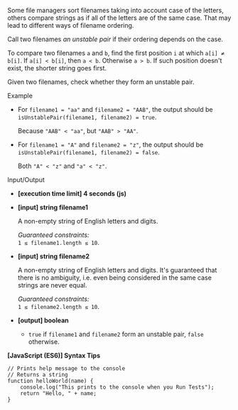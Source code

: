 Some file managers sort filenames taking into account case of the letters, others compare
strings as if all of the letters are of the same case. That may lead to different ways of
filename ordering.

Call two filenames _an unstable pair_ if their ordering depends on the case.

To compare two filenames `a` and `b`, find the first position `i` at which `a[i] ≠ b[i]`.
If `a[i] < b[i]`, then `a < b`. Otherwise `a > b`. If such position doesn't exist, the
shorter string goes first.

Given two filenames, check whether they form an unstable pair.

Example

- For `filename1 = "aa"` and `filename2 = "AAB"`, the output should be  
  `isUnstablePair(filename1, filename2) = true`.

  Because `"AAB" < "aa"`, but `"AAB" > "AA"`.

- For `filename1 = "A"` and `filename2 = "z"`, the output should be  
  `isUnstablePair(filename1, filename2) = false`.

  Both `"A" < "z"` and `"a" < "z"`.

Input/Output

- **\[execution time limit\] 4 seconds (js)**

- **\[input\] string filename1**

  A non-empty string of English letters and digits.

  _Guaranteed constraints:_  
  `1 ≤ filename1.length ≤ 10`.

- **\[input\] string filename2**

  A non-empty string of English letters and digits. It's guaranteed that there is no
  ambiguity, i.e. even being considered in the same case strings are never equal.

  _Guaranteed constraints:_  
  `1 ≤ filename2.length ≤ 10`.

- **\[output\] boolean**

  - `true` if `filename1` and `filename2` form an unstable pair, `false` otherwise.

**\[JavaScript (ES6)\] Syntax Tips**

    // Prints help message to the console
    // Returns a string
    function helloWorld(name) {
        console.log("This prints to the console when you Run Tests");
        return "Hello, " + name;
    }
